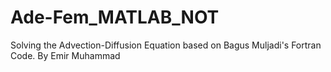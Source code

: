 # Ade-Fem_MATLAB_NOT
Solving the Advection-Diffusion Equation based on Bagus Muljadi's Fortran Code. By Emir Muhammad
